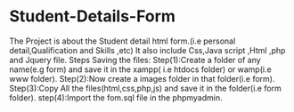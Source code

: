 # Student-Details-Form
The Project is about the  Student detail html form.(i.e personal detail,Qualification and Skills ,etc)
It also include Css,Java script ,Html ,php and Jquery file.
Steps Saving the files:
Step(1):Create a folder of any name(e.g form) and save it in the xampp( i.e htdocs folder) or wamp(i.e www folder).
Step(2):Now create a images folder in that folder(i.e form).
Step(3):Copy All the files(html,css,php,js) and save it in the folder(i.e form folder).
step(4):Import the fom.sql file in the phpmyadmin.
